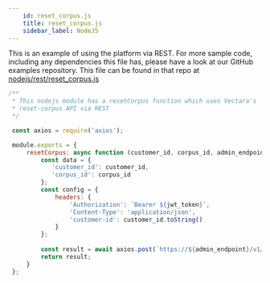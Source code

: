 ```yaml
---
    id: reset_corpus.js
    title: reset_corpus.js
    sidebar_label: NodeJS
---
```


This is an example of using the platform via REST.  For more sample code, including any dependencies this file has, please have a look at our GitHub examples repository.  This file can be found in that repo at <a href="https://github.com/vectara/getting-started/tree/main/language-examples/nodejs/rest/reset_corpus.js">nodejs/rest/reset_corpus.js</a>

```js title="nodejs/rest/reset_corpus.js"
/**
 * This nodejs module has a resetCorpus function which uses Vectara's 
 * reset-corpus API via REST
 */

 const axios = require('axios');

 module.exports = {
     resetCorpus: async function (customer_id, corpus_id, admin_endpoint, jwt_token) {
         const data = {
            'customer_id': customer_id,
            'corpus_id': corpus_id
         };
         const config = {
             headers: {
                 'Authorization': `Bearer ${jwt_token}`,
                 'Content-Type': 'application/json',
                 'customer-id': customer_id.toString()
             }
         };
 
         const result = await axios.post(`https://${admin_endpoint}/v1/reset-corpus`, data, config);
         return result;
     }
 };
```
